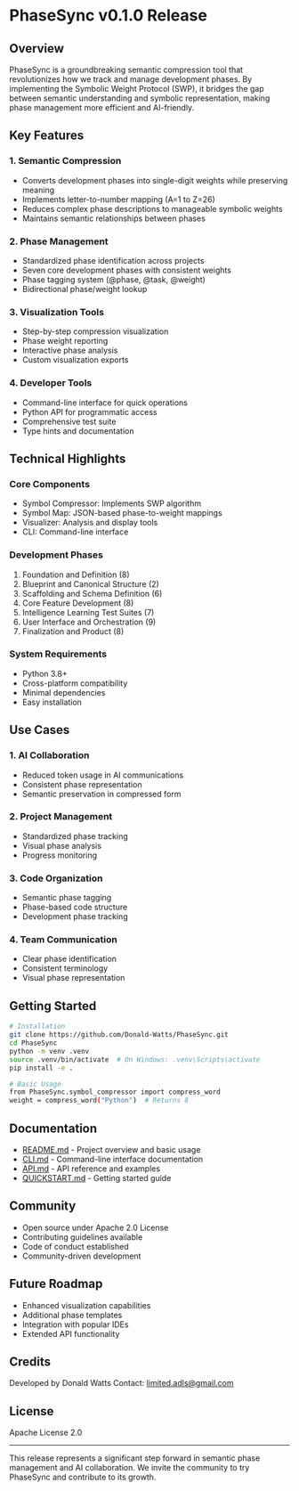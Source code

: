# PhaseSync v0.1.0 Release

## Overview
PhaseSync is a groundbreaking semantic compression tool that revolutionizes how we track and manage development phases. By implementing the Symbolic Weight Protocol (SWP), it bridges the gap between semantic understanding and symbolic representation, making phase management more efficient and AI-friendly.

## Key Features

### 1. Semantic Compression
- Converts development phases into single-digit weights while preserving meaning
- Implements letter-to-number mapping (A=1 to Z=26)
- Reduces complex phase descriptions to manageable symbolic weights
- Maintains semantic relationships between phases

### 2. Phase Management
- Standardized phase identification across projects
- Seven core development phases with consistent weights
- Phase tagging system (@phase, @task, @weight)
- Bidirectional phase/weight lookup

### 3. Visualization Tools
- Step-by-step compression visualization
- Phase weight reporting
- Interactive phase analysis
- Custom visualization exports

### 4. Developer Tools
- Command-line interface for quick operations
- Python API for programmatic access
- Comprehensive test suite
- Type hints and documentation

## Technical Highlights

### Core Components
- Symbol Compressor: Implements SWP algorithm
- Symbol Map: JSON-based phase-to-weight mappings
- Visualizer: Analysis and display tools
- CLI: Command-line interface

### Development Phases
1. Foundation and Definition (8)
2. Blueprint and Canonical Structure (2)
3. Scaffolding and Schema Definition (6)
4. Core Feature Development (8)
5. Intelligence Learning Test Suites (7)
6. User Interface and Orchestration (9)
7. Finalization and Product (8)

### System Requirements
- Python 3.8+
- Cross-platform compatibility
- Minimal dependencies
- Easy installation

## Use Cases

### 1. AI Collaboration
- Reduced token usage in AI communications
- Consistent phase representation
- Semantic preservation in compressed form

### 2. Project Management
- Standardized phase tracking
- Visual phase analysis
- Progress monitoring

### 3. Code Organization
- Semantic phase tagging
- Phase-based code structure
- Development phase tracking

### 4. Team Communication
- Clear phase identification
- Consistent terminology
- Visual phase representation

## Getting Started

```bash
# Installation
git clone https://github.com/Donald-Watts/PhaseSync.git
cd PhaseSync
python -m venv .venv
source .venv/bin/activate  # On Windows: .venv\Scripts\activate
pip install -e .

# Basic Usage
from PhaseSync.symbol_compressor import compress_word
weight = compress_word("Python")  # Returns 8
```

## Documentation
- [README.md](README.md) - Project overview and basic usage
- [CLI.md](CLI.md) - Command-line interface documentation
- [API.md](API.md) - API reference and examples
- [QUICKSTART.md](QUICKSTART.md) - Getting started guide

## Community
- Open source under Apache 2.0 License
- Contributing guidelines available
- Code of conduct established
- Community-driven development

## Future Roadmap
- Enhanced visualization capabilities
- Additional phase templates
- Integration with popular IDEs
- Extended API functionality

## Credits
Developed by Donald Watts
Contact: limited.adls@gmail.com

## License
Apache License 2.0

---

This release represents a significant step forward in semantic phase management and AI collaboration. We invite the community to try PhaseSync and contribute to its growth.